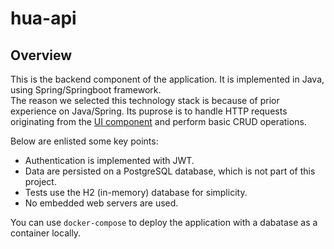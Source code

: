 # hua-api

## Overview

This is the backend component of the application. It is implemented in Java, using Spring/Springboot framework.  
The reason we selected this technology stack is because of prior experience on Java/Spring.
Its puprose is to handle HTTP requests originating from the [UI component](https://github.com/ba055482/hua-ui) and perform basic CRUD operations.

Below are enlisted some key points:
- Authentication is implemented with JWT.
- Data are persisted on a PostgreSQL database, which is not part of this project.
- Tests use the H2 (in-memory) database for simplicity.
- No embedded web servers are used.

You can use `docker-compose` to deploy the application with a dabatase as a container locally.